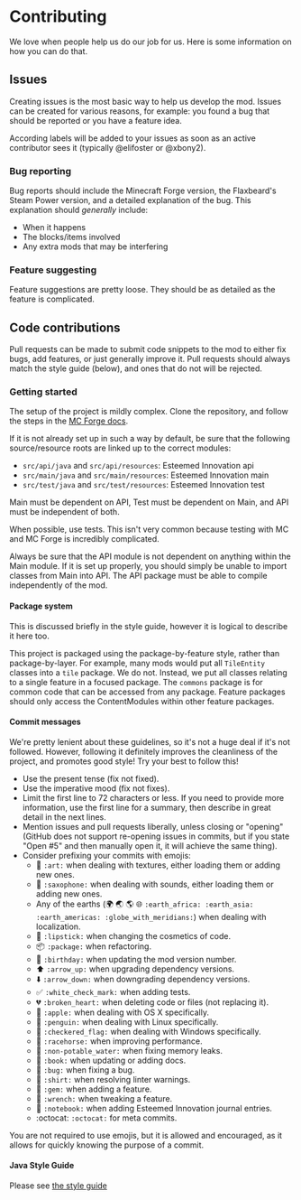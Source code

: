 # Contributing
We love when people help us do our job for us. Here is some information on how you can do that.

## Issues
Creating issues is the most basic way to help us develop the mod. Issues can be created for various reasons, for example: you found a bug that should be reported or you have a feature idea.

According labels will be added to your issues as soon as an active contributor sees it (typically @elifoster or @xbony2).

### Bug reporting
Bug reports should include the Minecraft Forge version, the Flaxbeard's Steam Power version, and a detailed explanation of the bug. This explanation should *generally* include:
- When it happens
- The blocks/items involved
- Any extra mods that may be interfering

### Feature suggesting
Feature suggestions are pretty loose. They should be as detailed as the feature is complicated.

## Code contributions
Pull requests can be made to submit code snippets to the mod to either fix bugs, add features, or just generally improve it. Pull requests should always match the style guide (below), and ones that do not will be rejected.

### Getting started
The setup of the project is mildly complex. Clone the repository, and follow the steps in the [MC Forge docs](http://mcforge.readthedocs.io/en/latest/gettingstarted/).

If it is not already set up in such a way by default, be sure that the following source/resource roots are linked up to the correct modules:
* `src/api/java` and `src/api/resources`: Esteemed Innovation api
* `src/main/java` and `src/main/resources`: Esteemed Innovation main
* `src/test/java` and `src/test/resources`: Esteemed Innovation test

Main must be dependent on API, Test must be dependent on Main, and API must be independent of both.

When possible, use tests. This isn't very common because testing with MC and MC Forge is incredibly complicated.

Always be sure that the API module is not dependent on anything within the Main module. If it is set up properly, you should simply be unable to import classes from Main into API. The API package must be able to compile independently of the mod.

#### Package system
This is discussed briefly in the style guide, however it is logical to describe it here too.

This project is packaged using the package-by-feature style, rather than package-by-layer. For example, many mods would put all `TileEntity` classes into a `tile` package. We do not. Instead, we put all classes relating to a single feature in a focused package. The `commons` package is for common code that can be accessed from any package. Feature packages should only access the ContentModules within other feature packages.

#### Commit messages
We're pretty lenient about these guidelines, so it's not a huge deal if it's not followed. However, following it definitely improves the cleanliness of the project, and promotes good style! Try your best to follow this!
* Use the present tense (fix not fixed).
* Use the imperative mood (fix not fixes).
* Limit the first line to 72 characters or less. If you need to provide more information, use the first line for a summary, then describe in great detail in the next lines.
* Mention issues and pull requests liberally, unless closing or "opening" (GitHub does not support re-opening issues in commits, but if you state "Open #5" and then manually open it, it will achieve the same thing).
* Consider prefixing your commits with emojis:
  * :art: `:art:` when dealing with textures, either loading them or adding new ones.
  * :saxophone: `:saxophone:` when dealing with sounds, either loading them or adding new ones.
  * Any of the earths (:earth_africa: :earth_asia: :earth_americas: :globe_with_meridians: `:earth_africa: :earth_asia: :earth_americas: :globe_with_meridians:`) when dealing with localization.
  * :lipstick: `:lipstick:` when changing the cosmetics of code.
  * :package: `:package:` when refactoring.
  * :birthday: `:birthday:` when updating the mod version number.
  * :arrow_up: `:arrow_up:` when upgrading dependency versions.
  * :arrow_down: `:arrow_down:` when downgrading dependency versions.
  * :white_check_mark: `:white_check_mark:` when adding tests.
  * :broken_heart: `:broken_heart:` when deleting code or files (not replacing it).
  * :apple: `:apple:` when dealing with OS X specifically.
  * :penguin: `:penguin:` when dealing with Linux specifically.
  * :checkered_flag: `:checkered_flag:` when dealing with Windows specifically.
  * :racehorse: `:racehorse:` when improving performance.
  * :non-potable_water: `:non-potable_water:` when fixing memory leaks.
  * :book: `:book:` when updating or adding docs.
  * :bug: `:bug:` when fixing a bug.
  * :shirt: `:shirt:` when resolving linter warnings.
  * :gem: `:gem:` when adding a feature.
  * :wrench: `:wrench:` when tweaking a feature.
  * :notebook: `:notebook:` when adding Esteemed Innovation journal entries.
  * :octocat: `:octocat:` for meta commits.

You are not required to use emojis, but it is allowed and encouraged, as it allows for quickly knowing the purpose of a commit.

#### Java Style Guide
Please see [the style guide](STYLE_GUIDE.md)